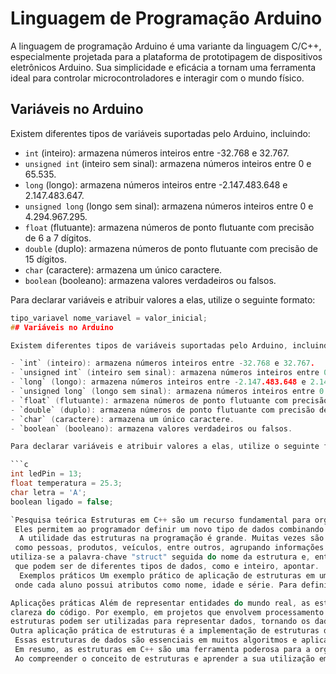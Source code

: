 # Linguagem de Programação Arduino

A linguagem de programação Arduino é uma variante da linguagem C/C++, especialmente projetada para a plataforma de prototipagem de dispositivos eletrônicos Arduino. Sua simplicidade e eficácia a tornam uma ferramenta ideal para controlar microcontroladores e interagir com o mundo físico.

## Variáveis no Arduino

Existem diferentes tipos de variáveis suportadas pelo Arduino, incluindo:

- `int` (inteiro): armazena números inteiros entre -32.768 e 32.767.
- `unsigned int` (inteiro sem sinal): armazena números inteiros entre 0 e 65.535.
- `long` (longo): armazena números inteiros entre -2.147.483.648 e 2.147.483.647.
- `unsigned long` (longo sem sinal): armazena números inteiros entre 0 e 4.294.967.295.
- `float` (flutuante): armazena números de ponto flutuante com precisão de 6 a 7 dígitos.
- `double` (duplo): armazena números de ponto flutuante com precisão de 15 dígitos.
- `char` (caractere): armazena um único caractere.
- `boolean` (booleano): armazena valores verdadeiros ou falsos.

Para declarar variáveis e atribuir valores a elas, utilize o seguinte formato:

```c
tipo_variavel nome_variavel = valor_inicial;
## Variáveis no Arduino

Existem diferentes tipos de variáveis suportadas pelo Arduino, incluindo:

- `int` (inteiro): armazena números inteiros entre -32.768 e 32.767.
- `unsigned int` (inteiro sem sinal): armazena números inteiros entre 0 e 65.535.
- `long` (longo): armazena números inteiros entre -2.147.483.648 e 2.147.483.647.
- `unsigned long` (longo sem sinal): armazena números inteiros entre 0 e 4.294.967.295.
- `float` (flutuante): armazena números de ponto flutuante com precisão de 6 a 7 dígitos.
- `double` (duplo): armazena números de ponto flutuante com precisão de 15 dígitos.
- `char` (caractere): armazena um único caractere.
- `boolean` (booleano): armazena valores verdadeiros ou falsos.

Para declarar variáveis e atribuir valores a elas, utilize o seguinte formato:

```c
int ledPin = 13;
float temperatura = 25.3;
char letra = 'A';
boolean ligado = false;

`Pesquisa teórica Estruturas em C++ são um recurso fundamental para organizar e manipular dados complexos em um programa.
 Eles permitem ao programador definir um novo tipo de dados combinando diferentes tipos de dados existentes em uma única unidade.
  A utilidade das estruturas na programação é grande. Muitas vezes são utilizados para representar entidades do mundo real,
 como pessoas, produtos, veículos, entre outros, agrupando informações relacionadas em uma única estrutura de dados.  Para definir e declarar uma estrutura em C++,
utiliza-se a palavra-chave "struct" seguida do nome da estrutura e, entre chaves, são listados os membros da estrutura,
 que podem ser de diferentes tipos de dados, como e inteiro, apontar. . carros, personagens ou até  outras estruturas.
  Exemplos práticos Um exemplo prático de aplicação de estruturas em um programa C++ pode ser uma representação estudantil,
 onde cada aluno possui atributos como nome, idade e série. Para definir uma estrutura “Aluno”, podemos agrupar estes atributos:

Aplicações práticas Além de representar entidades do mundo real, as estruturas também são amplamente utilizadas em vários campos de programação para melhorar a organização e
clareza do código. Por exemplo, em projetos que envolvem processamento de dados,
estruturas podem ser utilizadas para representar dados, tornando os dados mais fáceis de manipular e acessar.
Outra aplicação prática de estruturas é a implementação de estruturas de dados mais complexas, como listas, linhas e pilhas.
 Essas estruturas de dados são essenciais em muitos algoritmos e aplicações, como algoritmos de classificação, sistemas de gerenciamento de filas, entre outros.
 Em resumo, as estruturas em C++ são uma ferramenta poderosa para a organização e manipulação de dados complexos em programas, proporcionando mais eficiência e clareza no código.
 Ao compreender o conceito de estruturas e aprender a sua utilização em vários contextos de programação, os alunos estarão melhor preparados para criar programas mais eficientes e organizados.`

